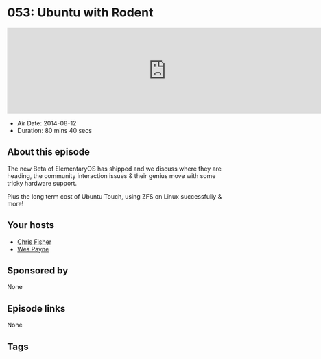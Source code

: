 # 053: Ubuntu with Rodent

<iframe src="https://player.fireside.fm/v2/RUkczH-V+iAiOTQto?theme=dark" width="740" height="200" frameborder="0" scrolling="no"></iframe>

* Air Date: 2014-08-12
* Duration: 80 mins 40 secs

## About this episode

The new Beta of ElementaryOS has shipped and we discuss where they are heading, the community interaction issues & their genius move with some tricky hardware support.

Plus the long term cost of Ubuntu Touch, using ZFS on Linux successfully & more!

## Your hosts
* [Chris Fisher](https://linuxunplugged.com/hosts/chrislas)
* [Wes Payne](https://linuxunplugged.com/hosts/wes)

## Sponsored by

None



## Episode links

None



## Tags

